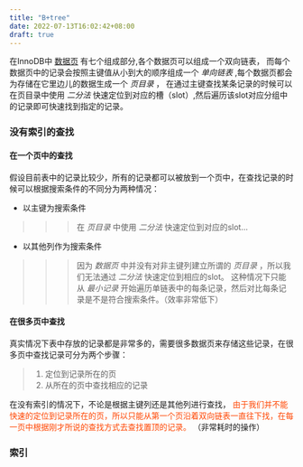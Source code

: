 ```yaml
---
title: "B+tree"
date: 2022-07-13T16:02:42+08:00
draft: true
---
```


在InnoDB中 [数据页](/post/2022/7/12/mysql-innodb) 有七个组成部分,各个数据页可以组成一个双向链表，
而每个数据页中的记录会按照主键值从小到大的顺序组成一个 _单向链表_ ,每个数据页都会为存储在它里边儿的数据生成一个 _页目录_ ，
在通过主键查找某条记录的时候可以在页目录中使用 _二分法_ 快速定位到对应的槽（slot）,然后遍历该slot对应分组中的记录即可快速找到指定的记录。

### 没有索引的查找

#### 在一个页中的查找
假设目前表中的记录比较少，所有的记录都可以被放到一个页中，在查找记录的时候可以根据搜索条件的不同分为两种情况：
 * 以主键为搜索条件
 >>> 在 _页目录_ 中使用 _二分法_ 快速定位到对应的slot... 
 * 以其他列作为搜索条件
 >>> 因为 _数据页_ 中并没有对非主键列建立所谓的 _页目录_ ，所以我们无法通过 _二分法_ 快速定位到相应的slot。
 >>> 这种情况下只能从 _最小记录_ 开始遍历单链表中的每条记录，然后对比每条记录是不是符合搜索条件。（效率非常低下）

#### 在很多页中查找
真实情况下表中存放的记录都是非常多的，需要很多数据页来存储这些记录，在很多页中查找记录可分为两个步骤：
 > 1. 定位到记录所在的页
 > 2. 从所在的页中查找相应的记录 

在没有索引的情况下，不论是根据主键列还是其他列进行查找，
<font color=orangeRed>由于我们并不能快速的定位到记录所在的页，所以只能从第一个页沿着双向链表一直往下找，在每一页中根据刚才所说的查找方式去查找置顶的记录。</font>
（非常耗时的操作）

### 索引
